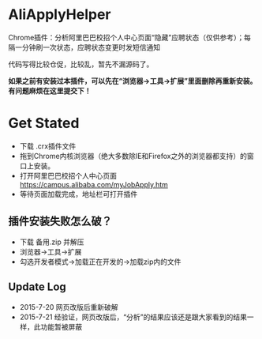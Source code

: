 # AliApplyHelper
Chrome插件：分析阿里巴巴校招个人中心页面“隐藏”应聘状态（仅供参考）；每隔一分钟刷一次状态，应聘状态变更时发短信通知

代码写得比较仓促，比较乱，暂先不漏源码了。

**如果之前有安装过本插件，可以先在“浏览器->工具->扩展”里面删除再重新安装。有问题麻烦在这里提交下！**

# Get Stated
- 下载 .crx插件文件
- 拖到Chrome内核浏览器（绝大多数除IE和Firefox之外的浏览器都支持）的窗口上安装。
- 打开阿里巴巴校招个人中心页面 https://campus.alibaba.com/myJobApply.htm
- 等待页面加载完成，地址栏可打开插件

## 插件安装失败怎么破？
- 下载 备用.zip 并解压
- 浏览器->工具->扩展
- 勾选开发者模式->加载正在开发的->加载zip内的文件

## Update Log
- 2015-7-20 网页改版后重新破解
- 2015-7-21 经验证，网页改版后，“分析”的结果应该还是跟大家看到的结果一样，此功能暂被屏蔽
